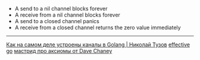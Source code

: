 - A send to a nil channel blocks forever
- A receive from a nil channel blocks forever
- A send to a closed channel panics
- A receive from a closed channel returns the zero value immediately

---
[Как на самом деле устроены каналы в Golang | Николай Тузов](https://www.youtube.com/watch?v=ZTJcaP4G4JM)
[effective go](https://go.dev/doc/effective_go#channels)
[мастрид про аксиомы от Dave Chaney](https://dave.cheney.net/2014/03/19/channel-axioms)
